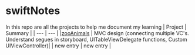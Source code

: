 # swiftNotes

In this repo are all the projects to help me document my learning 
| Project | Summary |
| --- | --- |
|<a href="https://github.com/chakane3/swiftNotes/tree/main/Pursuit-UIKit/Unit2/zooAnimals">zooAnimals</a> | MVC design (connecting multiple VC's. Understand segues in storyboard, UITableViewDelegate functions, Custom UIViewController)|
| new entry | new entry |
